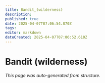 ```yaml
---
title: Bandit_(wilderness)
description: 
published: true
date: 2025-04-07T07:06:54.870Z
tags: 
editor: markdown
dateCreated: 2025-04-07T07:06:52.610Z
---
```


# Bandit (wilderness)

*This page was auto-generated from structure.*